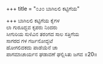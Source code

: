 +++
title = "೦೨೦ ಬಾಗಿಲಲಿ ಕಟ್ಟಿಗೆಯ"

+++
ಬಾಗಿಲಲಿ ಕಟ್ಟಿಗೆಯ ಕೈಗಳ  
ಲಾ ಗುರೂದ್ಭವ ಕೃಪರು ನಿಂದರು  
ಸೀಗುರಿಯ ಸುಳಿವಿನ ತರಂಗದ ಸಾಲ ಸತ್ತಿಗೆಯ   
ಸಾಗರದ ಗಳ ಗರ್ಜನೋದ್ಭಟೆ  
ಹೋಗಲಿದಕದು ಪಾಡೆಯೆನೆ ಚಾ  
ಪಾಗಮಾಚಾರ್ಯನ ಘಡಾವಣೆ ಘಲ್ಲಿಸಿತು ಜಗವ     ॥20॥